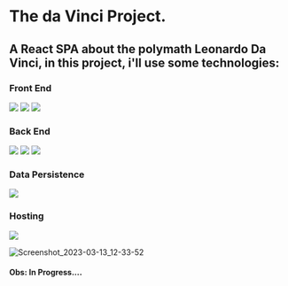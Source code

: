 # The da Vinci Project.

##  A React SPA about the polymath Leonardo Da Vinci, in this project,  i'll use some technologies:


### Front End
<img src="https://img.shields.io/badge/JavaScript-F7DF1E?style=for-the-badge&logo=javascript&logoColor=black">
<img src="https://img.shields.io/badge/React-20232A?style=for-the-badge&logo=react&logoColor=61DAFB">
<img src="https://img.shields.io/badge/styled--components-DB7093?style=for-the-badge&logo=styled-components&logoColor=white">

### Back End
<img src="https://img.shields.io/badge/Express.js-000000?style=for-the-badge&logo=express&logoColor=white">
<img src="https://img.shields.io/badge/Node.js-339933?style=for-the-badge&logo=nodedotjs&logoColor=white">
<img src="https://img.shields.io/badge/Mongoose-00C58E?style=for-the-badge">

### Data Persistence
<img src="https://img.shields.io/badge/MongoDB-white?style=for-the-badge&logo=mongodb&logoColor=4EA94B">


### Hosting
<img src="https://img.shields.io/badge/Vercel-000000?style=for-the-badge&logo=vercel&logoColor=white">

<br />

![Screenshot_2023-03-13_12-33-52](https://user-images.githubusercontent.com/82295321/224751457-c3b46bc2-5289-4abe-a718-4be89af6f337.png)


#### Obs: In Progress....

